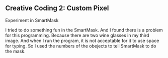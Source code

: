 ## Creative Coding 2: Custom Pixel

Experiment in SmartMask

I tried to do something fun in the SmartMask. And I found there is a problem for this programming. Because there are two wine glasses in my third image. And when I run the program, it is not acceptable for it to use space for typing. So I used the numbers of the obejects to tell SmartMask to do the mask.   